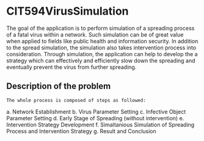 # CIT594VirusSimulation

The goal of the application is to perform simulation of a spreading process of a fatal virus within a network.  Such simulation can be of great value when applied to fields like public health and information security.
In addition to the spread simulation, the simulation also takes intervention process into consideration. Through simulation, the application can help to develop the a strategy which can effectively and efficiently slow down the spreading and eventually prevent the virus from further spreading.

## Description of the problem
	The whole process is composed of steps as followed:
a.	Network Establishment
b.	Virus Parameter Setting
c.	Infective Object Parameter Setting
d.	Early Stage of Spreading (without intervention)
e.	Intervention Strategy Development
f.	Simaltanious Simulation of Spreading Process and Intervention Strategy
g.	Result and Conclusion
